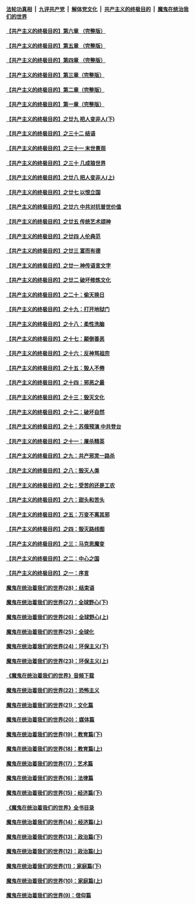 ####  [法轮功真相](../../../../basic/blob/master/README.md?t=09070626) &nbsp;|&nbsp; [九评共产党](../../../../9ping.md/blob/master/README.md?t=09070626) &nbsp;|&nbsp; [解体党文化](../../../../jtdwh.md/blob/master/README.md?t=09070626)  &nbsp;|&nbsp; [共产主义的终极目的](../../../../gczydzjmd.md/blob/master/README.md?t=09070626) &nbsp;|&nbsp; [魔鬼在统治我们的世界](../../../../mgztzwmdsj.md/blob/master/README.md?t=09070626) 

#### [【共产主义的终极目的】第六章 （完整版）](../pages/nsc422/n11428913.md?t=09070626) 

#### [【共产主义的终极目的】第五章 （完整版）](../pages/nsc422/n11428912.md?t=09070626) 

#### [【共产主义的终极目的】第四章 （完整版）](../pages/nsc422/n11428907.md?t=09070626) 

#### [【共产主义的终极目的】第三章（完整版）](../pages/nsc422/n11428848.md?t=09070626) 

#### [【共产主义的终极目的】第二章（完整版）](../pages/nsc422/n11428831.md?t=09070626) 

#### [【共产主义的终极目的】第一章（完整版）](../pages/nsc422/n11417651.md?t=09070626) 

#### [【共产主义的终极目的】之廿九 把人变非人(下)](../pages/nsc422/n11344140.md?t=09070626) 

#### [【共产主义的终极目的】之三十二 结语](../pages/nsc422/n11360535.md?t=09070626) 

#### [【共产主义的终极目的】之三十一 末世景观](../pages/nsc422/n11351129.md?t=09070626) 

#### [【共产主义的终极目的】之三十 几成狼世界](../pages/nsc422/n11348280.md?t=09070626) 

#### [【共产主义的终极目的】之廿八 把人变非人(上)](../pages/nsc422/n11340492.md?t=09070626) 

#### [【共产主义的终极目的】之廿七 以恨立国](../pages/nsc422/n11336944.md?t=09070626) 

#### [【共产主义的终极目的】之廿六 中共对抗普世价值](../pages/nsc422/n11324785.md?t=09070626) 

#### [【共产主义的终极目的】之廿五 传统艺术颂神](../pages/nsc422/n11296396.md?t=09070626) 

#### [【共产主义的终极目的】之廿四 人伦典范](../pages/nsc422/n11296397.md?t=09070626) 

#### [【共产主义的终极目的】之廿三 富而有德](../pages/nsc422/n11283598.md?t=09070626) 

#### [【共产主义的终极目的】之廿一 神传语言文字](../pages/nsc422/n11263265.md?t=09070626) 

#### [【共产主义的终极目的】之廿二 破坏修炼文化](../pages/nsc422/n11245728.md?t=09070626) 

#### [【共产主义的终极目的】之二十：偷天换日](../pages/nsc422/n11238846.md?t=09070626) 

#### [【共产主义的终极目的】之十九：打开地狱门](../pages/nsc422/n11206376.md?t=09070626) 

#### [【共产主义的终极目的】之十八：柔性洗脑](../pages/nsc422/n11199994.md?t=09070626) 

#### [【共产主义的终极目的】之十七：颠倒善恶](../pages/nsc422/n11179782.md?t=09070626) 

#### [【共产主义的终极目的】之十六：反神骂祖宗](../pages/nsc422/n11166798.md?t=09070626) 

#### [【共产主义的终极目的】之十五：毁人不倦](../pages/nsc422/n11166792.md?t=09070626) 

#### [【共产主义的终极目的】之十四：邪恶之最](../pages/nsc422/n11150249.md?t=09070626) 

#### [【共产主义的终极目的】之十三：毁灭文化](../pages/nsc422/n11135227.md?t=09070626) 

#### [【共产主义的终极目的】之十二：破坏自然](../pages/nsc422/n11135214.md?t=09070626) 

#### [【共产主义的终极目的】之十：苏俄预演 中共登台](../pages/nsc422/n11118424.md?t=09070626) 

#### [【共产主义的终极目的】之十一：屠杀精英](../pages/nsc422/n11118442.md?t=09070626) 

#### [【共产主义的终极目的】之九：共产邪灵一路杀](../pages/nsc422/n11114139.md?t=09070626) 

#### [【共产主义的终极目的】之八：毁灭人类](../pages/nsc422/n11108503.md?t=09070626) 

#### [【共产主义的终极目的】之七：受苦的还是工农](../pages/nsc422/n11101809.md?t=09070626) 

#### [【共产主义的终极目的】之六：甜头和苦头](../pages/nsc422/n11096971.md?t=09070626) 

#### [【共产主义的终极目的】之五：万变不离其邪](../pages/nsc422/n11091285.md?t=09070626) 

#### [【共产主义的终极目的】之四：毁灭路线图](../pages/nsc422/n11086284.md?t=09070626) 

#### [【共产主义的终极目的】之三：马克思魔变](../pages/nsc422/n11061941.md?t=09070626) 

#### [【共产主义的终极目的】之二：中心之国](../pages/nsc422/n11047728.md?t=09070626) 

#### [【共产主义的终极目的】之一：序言](../pages/nsc422/n11086077.md?t=09070626) 

#### [魔鬼在统治着我们的世界(28)：结束语](../pages/nsc422/n10936246.md?t=09070626) 

#### [魔鬼在统治着我们的世界(27)：全球野心(下)](../pages/nsc422/n10928319.md?t=09070626) 

#### [魔鬼在统治着我们的世界(26)：全球野心(上)](../pages/nsc422/n10900318.md?t=09070626) 

#### [魔鬼在统治着我们的世界(25)：全球化](../pages/nsc422/n10788205.md?t=09070626) 

#### [魔鬼在统治着我们的世界(24)：环保主义(下)](../pages/nsc422/n10695307.md?t=09070626) 

#### [魔鬼在统治着我们的世界(23)：环保主义(上)](../pages/nsc422/n10688613.md?t=09070626) 

#### [《魔鬼在统治着我们的世界》音频下载](../pages/nsc422/n10635553.md?t=09070626) 

#### [魔鬼在统治着我们的世界(22)：恐怖主义](../pages/nsc422/n10614727.md?t=09070626) 

#### [魔鬼在统治着我们的世界(21)：文化篇](../pages/nsc422/n10597706.md?t=09070626) 

#### [魔鬼在统治着我们的世界(20)：媒体篇](../pages/nsc422/n10586579.md?t=09070626) 

#### [魔鬼在统治着我们的世界(19)：教育篇(下)](../pages/nsc422/n10564808.md?t=09070626) 

#### [魔鬼在统治着我们的世界(18)：教育篇(上)](../pages/nsc422/n10526970.md?t=09070626) 

#### [魔鬼在统治着我们的世界(17)：艺术篇](../pages/nsc422/n10499093.md?t=09070626) 

#### [魔鬼在统治着我们的世界(16)：法律篇](../pages/nsc422/n10485969.md?t=09070626) 

#### [魔鬼在统治着我们的世界(15)：经济篇(下)](../pages/nsc422/n10469975.md?t=09070626) 

#### [《魔鬼在统治着我们的世界》全书目录](../pages/nsc422/n10464261.md?t=09070626) 

#### [魔鬼在统治着我们的世界(14)：经济篇(上)](../pages/nsc422/n10457370.md?t=09070626) 

#### [魔鬼在统治着我们的世界(13)：政治篇(下)](../pages/nsc422/n10448270.md?t=09070626) 

#### [魔鬼在统治着我们的世界(12)：政治篇(上)](../pages/nsc422/n10444576.md?t=09070626) 

#### [魔鬼在统治着我们的世界(11)：家庭篇(下)](../pages/nsc422/n10440961.md?t=09070626) 

#### [魔鬼在统治着我们的世界(10)：家庭篇(上)](../pages/nsc422/n10435448.md?t=09070626) 

#### [魔鬼在统治着我们的世界(9)：信仰篇](../pages/nsc422/n10432159.md?t=09070626) 

